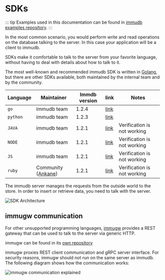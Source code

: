 
# SDKs

<WrappedSection>

::: tip
Examples used in this documentation can be found in [immudb examples repository](https://github.com/codenotary/immudb-client-examples).
:::

</WrappedSection>

<WrappedSection>

In the most common scenario, you would perform write and read operations on the database talking to the server. In this case your application will be a client to immudb.

SDKs make it comfortable to talk to the server from your favorite language, without having to deal with details about how to talk to it.

The most well-known and recommended immudb SDK is written in [Golang](https://golang.org/), but there are other SDKs available, both maintained by the internal team and by the community.


| Language         | Maintainer | Immdb version | link | Notes                                                                              |
|-------------------|---------|------------------|-------------|-----------------------------------------------------------|
| `go`               | immudb team  | 1.2.4       |     [link](https://pkg.go.dev/github.com/codenotary/immudb/pkg/client)  |                                   |
| `python`               | immudb team  | 1.2.3       |  [link](https://github.com/codenotary/immudb-py) |                                     |
| `JAVA`               | immudb team  | 1.2.1       |   [link](https://github.com/codenotary/immudb4j)  | Verification is not working                                      |
| `NODE`               | immudb team | 1.2.1       |   [link](https://github.com/codenotary/immudb-node) | Verification is not working                 |
| `JS`               | immudb team | 1.2.1       |   [link](https://github.com/codenotary/immu-js) | Verification is not working                 |
| `ruby`               | Community ([Ankane](https://github.com/ankane))  | 1.2.1       |   [link](https://github.com/ankane/immudb-ruby) |Verification is not working                 |


The immudb server manages the requests from the outside world to the store. In order to insert or retrieve data, you need to talk with the server.

<div class="wrapped-picture">

![SDK Architecture](/immudb/immudb-server.svg)

</div>

</WrappedSection>

<WrappedSection>

## immugw communication

For other unsupported programming languages, [immugw](/master/immugw/) provides a REST gateway that can be used to talk to the server via generic HTTP.

immugw can be found in its [own repository](https://github.com/codenotary/immugw)

immugw proxies REST client communication and gRPC server interface. For security reasons, immugw should not run on the same server as immudb. The following diagram shows how the communication works:

![immugw communication explained](/diagram-immugw.svg)

</WrappedSection>